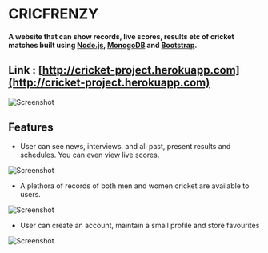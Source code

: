# CRICFRENZY

#### A website that can show records, live scores, results etc of cricket matches built using [Node.js](https://nodejs.org/en/), [MonogoDB](https://www.mongodb.com/) and [Bootstrap](http://getbootstrap.com/). 

## Link : [http://cricket-project.herokuapp.com](http://cricket-project.herokuapp.com)


![Screenshot](public_html/assets/Screenshot1.png)


## Features
* User can see news, interviews, and all past, present results and schedules. You can even view live scores.


![Screenshot](public_html/assets/Screenshot3.png)

* A plethora of records of both men and women cricket are available to users.

![Screenshot](public_html/assets/Screenshot4.png)

 * User can create an account, maintain a small profile and store favourites
 
 ![Screenshot](public_html/assets/Screenshot5.png)
 
 